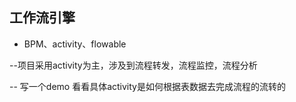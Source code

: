 ## 工作流引擎
- BPM、activity、flowable

--项目采用activity为主，涉及到流程转发，流程监控，流程分析

-- 写一个demo 看看具体activity是如何根据表数据去完成流程的流转的
